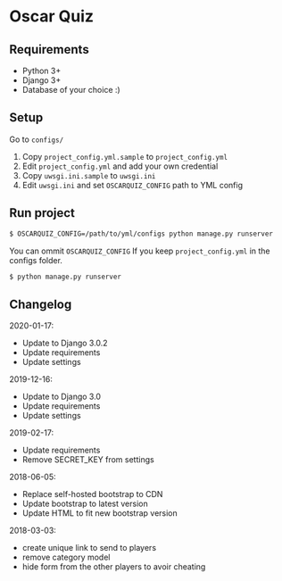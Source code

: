 # Oscar Quiz

## Requirements

* Python 3+
* Django 3+
* Database of your choice :)

## Setup

Go to `configs/`

1. Copy `project_config.yml.sample` to `project_config.yml`
1. Edit `project_config.yml` and add your own credential
1. Copy `uwsgi.ini.sample` to `uwsgi.ini`
1. Edit `uwsgi.ini` and set `OSCARQUIZ_CONFIG` path to YML config

## Run project

```bash
$ OSCARQUIZ_CONFIG=/path/to/yml/configs python manage.py runserver
```

You can ommit `OSCARQUIZ_CONFIG` If you keep `project_config.yml` in the configs folder.

```bash
$ python manage.py runserver
```

## Changelog

2020-01-17:

* Update to Django 3.0.2
* Update requirements
* Update settings

2019-12-16:

* Update to Django 3.0
* Update requirements
* Update settings

2019-02-17:

* Update requirements
* Remove SECRET_KEY from settings

2018-06-05:

* Replace self-hosted bootstrap to CDN
* Update bootstrap to latest version
* Update HTML to fit new bootstrap version

2018-03-03:

* create unique link to send to players
* remove category model
* hide form from the other players to avoir cheating